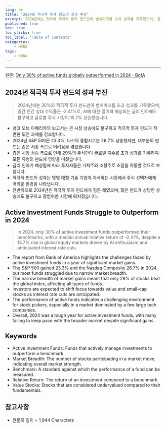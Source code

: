 ```yaml
---
lang: kr
title: "2024년 적극적 투자 펀드의 성과 부진"
excerpt: 2024년에는 30%의 적극적 투자 펀드만이 벤치마크를 초과 성과를 기록했으며, 중간 연간 상대 수익률은 -2.41%로, AI에 대한 열기와 예상되는 금리 인하에도 불구하고 글로벌 주식 시장이 15.7% 상승했습니다.
published: true
toc: true
toc_sticky: true
toc_label: "Table of Contents"
categories:
    - NVDA
tags:
    - NVDA
---
```


---

  원문: [Only 30% of active funds globally outperformed in 2024 - BofA](https://www.investing.com/news/stock-market-news/only-30-of-active-funds-globally-outperformed-in-2024--bofa-3800775)

## 2024년 적극적 투자 펀드의 성과 부진

> 2024년에는 30%의 적극적 투자 펀드만이 벤치마크를 초과 성과를 기록했으며, 중간 연간 상대 수익률은 -2.41%로, AI에 대한 열기와 예상되는 금리 인하에도 불구하고 글로벌 주식 시장이 15.7% 상승했습니다.


- 뱅크 오브 아메리카의 보고서는 큰 시장 상승에도 불구하고 적극적 투자 펀드가 직면한 도전 과제를 강조합니다.
- 2024년 S&P 500은 23.3%, 나스닥 종합지수는 28.7% 상승했지만, 대부분의 펀드는 좁은 시장 폭으로 어려움을 겪었습니다.
- 좁은 시장 상승 폭으로 인해 29%의 주식만이 글로벌 지수를 초과 성과를 기록하여 모든 유형의 펀드에 영향을 미쳤습니다.
- 금리 인하가 예상됨에 따라 투자자들은 가치주와 소형주로 초점을 이동할 것으로 보입니다.
- 적극적 펀드의 성과는 몇몇 대형 기술 기업이 지배하는 시장에서 주식 선택자에게 어려운 환경을 나타냅니다.
- 전반적으로 2024년은 적극적 투자 펀드에게 힘든 해였으며, 많은 펀드가 상당한 상승에도 불구하고 광범위한 시장에 뒤처졌습니다.

## Active Investment Funds Struggle to Outperform in 2024

> In 2024, only 30% of active investment funds outperformed their benchmarks, with a median annual relative return of -2.41%, despite a 15.7% rise in global equity markets driven by AI enthusiasm and anticipated interest rate cuts.


- The report from Bank of America highlights the challenges faced by active investment funds in a year of significant market gains.
- The S&P 500 gained 23.3% and the Nasdaq Composite 28.7% in 2024, but most funds struggled due to narrow market breadth.
- The narrow breadth of market gains meant that only 29% of stocks beat the global index, affecting all types of funds.
- Investors are expected to shift focus towards value and small-cap stocks as interest rate cuts are anticipated.
- The performance of active funds indicates a challenging environment for stock pickers, especially in a market dominated by a few large tech companies.
- Overall, 2024 was a tough year for active investment funds, with many failing to keep pace with the broader market despite significant gains.

## Keywords

- Active Investment Funds: Funds that actively manage investments to outperform a benchmark.
- Market Breadth: The number of stocks participating in a market move, indicating overall market strength.
- Benchmark: A standard against which the performance of a fund can be measured.
- Relative Return: The return of an investment compared to a benchmark.
- Value Stocks: Stocks that are considered undervalued compared to their fundamentals.

## 참고사항

- 원문의 길이 = 1,944 Characters


